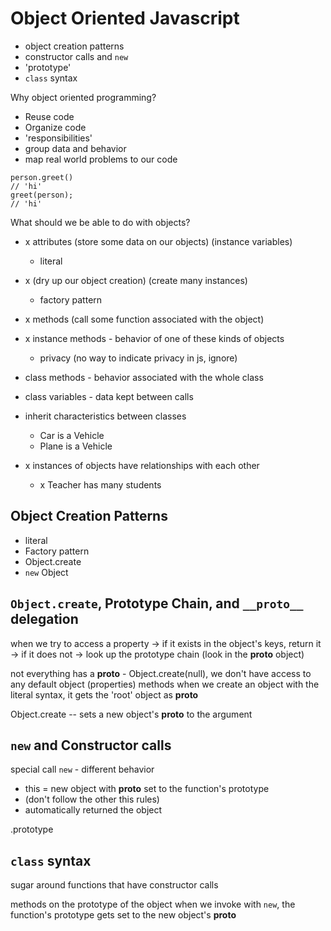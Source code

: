 # Object Oriented Javascript

- object creation patterns
- constructor calls and `new`
- 'prototype'
- `class` syntax

Why object oriented programming?
- Reuse code
- Organize code
- 'responsibilities'
- group data and behavior
- map real world problems to our code

```
person.greet()
// 'hi'
greet(person);
// 'hi'
```

What should we be able to do with objects?
- x attributes (store some data on our objects) (instance variables)
   - literal
- x (dry up our object creation) (create many instances)
   - factory pattern
- x methods (call some function associated with the object)
- x instance methods - behavior of one of these kinds of objects
  - privacy (no way to indicate privacy in js, ignore)

- class methods - behavior associated with the whole class
- class variables - data kept between calls

- inherit characteristics between classes
  - Car is a Vehicle
  - Plane is a Vehicle

- x instances of objects have relationships with each other
  - x Teacher has many students

## Object Creation Patterns

- literal
- Factory pattern
- Object.create
- `new` Object

## `Object.create`, Prototype Chain, and `__proto__` delegation

when we try to access a property
  -> if it exists in the object's keys, return it
  -> if it does not -> look up the prototype chain (look in the __proto__ object)

not everything has a __proto__ - Object.create(null), we don't have access to any default object (properties) methods
when we create an object with the literal syntax, it gets the 'root' object as __proto__

Object.create -- sets a new object's __proto__ to the argument

## `new` and Constructor calls

special call `new` - different behavior
  - this = new object with __proto__ set to the function's prototype
  - (don't follow the other this rules)
  - automatically returned the object

.prototype

## `class` syntax

sugar around functions that have constructor calls

methods on the prototype of the object
when we invoke with `new`, the function's prototype gets set to the new object's __proto__
